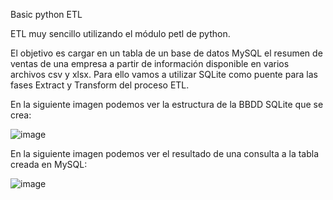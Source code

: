 Basic python ETL

ETL muy sencillo utilizando el módulo petl de python.

El objetivo es cargar en un tabla de un base de datos MySQL el resumen de ventas de una empresa a partir de información disponible en varios archivos csv y xlsx.
Para ello vamos a utilizar SQLite como puente para las fases Extract y Transform del proceso ETL.

En la siguiente imagen podemos ver la estructura de la BBDD SQLite que se crea:

![image](https://github.com/jlanzosg/python-ETL/assets/170817631/5db24a4a-5557-41ad-b025-dcd6f4129c24)

En la siguiente imagen podemos ver el resultado de una consulta a la tabla creada en MySQL:

![image](https://github.com/jlanzosg/python-ETL/assets/170817631/fa3d6166-769f-45bf-b71f-fe94225c51e4)


